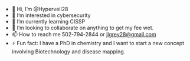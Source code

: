 - 👋 Hi, I’m @Hyperveil28
- 👀 I’m interested in cybersecurity
- 🌱 I’m currently learning CISSP
- 💞️ I’m looking to collaborate on anything to get my fee wet.
- 📫 How to reach me 502-794-2844 or jlgrey28@gmail.com
- ⚡ Fun fact: I have a PhD in chemistry and I want to start a new concept involving Biotechnology and disease mapping.

<!---
Hyperveil28/Hyperveil28 is a ✨ special ✨ repository because its `README.md` (this file) appears on your GitHub profile.
You can click the Preview link to take a look at your changes.
--->

